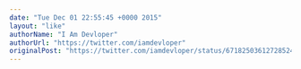 ```yaml
---
date: "Tue Dec 01 22:55:45 +0000 2015"
layout: "like"
authorName: "I Am Devloper"
authorUrl: "https://twitter.com/iamdevloper"
originalPost: "https://twitter.com/iamdevloper/status/671825036127285249"
---
```

